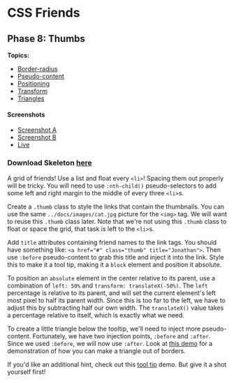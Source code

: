 # CSS Friends

## Phase 8: Thumbs

**Topics:**

- [Border-radius][t-border-radius]
- [Pseudo-content][pseudo-content]
- [Positioning][t-positioning]
- [Transform][t-transform]
- [Triangles][t-triangles]

#### Screenshots

- [Screenshot A][ss-08-a]
- [Screenshot B][ss-08-b]
- [Live][live-08]

### Download Skeleton [here](https://assets.aaonline.io/fullstack/html-css/projects/micro-projects/css-friends/css-friends-08/skeleton.zip)

A grid of friends! Use a list and float every `<li>`! Spacing them out properly
will be tricky. You will need to use `:nth-child()` pseudo-selectors to add some
left and right margin to the middle of every three `<li>`s.

Create a `.thumb` class to style the links that contain the thumbnails. You can
use the same `../docs/images/cat.jpg` picture for the `<img>` tag. We will want
to reuse this `.thumb` class later. Note that we're not using this `.thumb`
class to float or space the grid, that task is left to the `<li>`s.

Add `title` attributes containing friend names to the link tags. You should have
something like: `<a href="#" class="thumb" title="Jonathan">`. Then use
`:before` pseudo-content to grab this title and inject it into the link. Style
this to make it a tool tip, making it a `block` element and position it
absolute.

To position an `absolute` element in the center relative to its parent, use a
combination of `left: 50%` and `transform: translateX(-50%)`. The `left`
percentage is relative to its parent, and will set the current element's left
most pixel to half its parent width. Since this is too far to the left, we have
to adjust this by subtracting half our own width. The `translateX()` value takes
a percentage relative to itself, which is exactly what we need.

To create a little triangle below the tooltip, we'll need to inject more
pseudo-content. Fortunately, we have two injection points, `:before` and
`:after`. Since we used `:before`, we will now use `:after`. Look at [this
demo][t-triangles] for a demonstration of how you can make a triangle out of
borders.

If you'd like an additional hint, check out this [tool tip][t-tooltip] demo. But
give it a shot yourself first!

[ss-08-a]:
  https://assets.aaonline.io/fullstack/html-css/micro-projects/css-friends/docs/screenshots/08-thumbs-a.png
[ss-08-b]:
  https://assets.aaonline.io/fullstack/html-css/micro-projects/css-friends/docs/screenshots/08-thumbs-b.png
[live-08]: http://appacademy.github.io/css-friends/solution/08-thumbs.html
[t-triangles]: http://appacademy.github.io/css-demos/triangle.html
[t-tooltip]: http://appacademy.github.io/css-demos/tooltip.html
[t-border-radius]:
  https://developer.mozilla.org/en-US/docs/Web/CSS/border-radius
[t-positioning]: https://www.w3schools.com/css/css_positioning.asp
[t-transform]: https://developer.mozilla.org/en-US/docs/Web/CSS/transform
[pseudo-content]: css-pseudo-content

